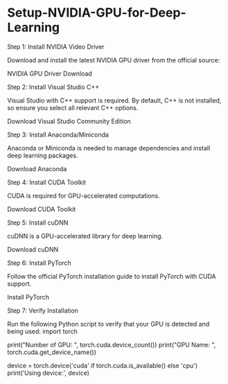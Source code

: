# Setup-NVIDIA-GPU-for-Deep-Learning
Step 1: Install NVIDIA Video Driver

Download and install the latest NVIDIA GPU driver from the official source:

NVIDIA GPU Driver Download

Step 2: Install Visual Studio C++

Visual Studio with C++ support is required. By default, C++ is not installed, so ensure you select all relevant C++ options.

Download Visual Studio Community Edition

Step 3: Install Anaconda/Miniconda

Anaconda or Miniconda is needed to manage dependencies and install deep learning packages.

Download Anaconda

Step 4: Install CUDA Toolkit

CUDA is required for GPU-accelerated computations.

Download CUDA Toolkit

Step 5: Install cuDNN

cuDNN is a GPU-accelerated library for deep learning.

Download cuDNN

Step 6: Install PyTorch

Follow the official PyTorch installation guide to install PyTorch with CUDA support.

Install PyTorch

Step 7: Verify Installation

Run the following Python script to verify that your GPU is detected and being used:
import torch

print("Number of GPU: ", torch.cuda.device_count())
print("GPU Name: ", torch.cuda.get_device_name())


device = torch.device('cuda' if torch.cuda.is_available() else 'cpu')
print('Using device:', device)

